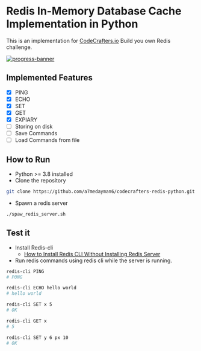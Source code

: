 # Redis In-Memory Database Cache Implementation in Python

This is an implementation for [CodeCrafters.io](https://codecrafters.io) Build you own Redis challenge.

[![progress-banner](https://app.codecrafters.io/progress/redis/053a4d30-bb2a-4d3b-bfe5-12a9b6aa2b34)](https://app.codecrafters.io/users/a7medayman6)

## Implemented Features

- [x] PING
- [x] ECHO
- [x] SET
- [x] GET
- [x] EXPIARY
- [ ] Storing on disk
- [ ] Save Commands
- [ ] Load Commands from file

## How to Run

- Python >= 3.8 installed
- Clone the repository
```bash
git clone https://github.com/a7medayman6/codecrafters-redis-python.git
```
- Spawn a redis server
```bash
./spaw_redis_server.sh
```

## Test it

- Install Redis-cli
  - [How to Install Redis CLI Without Installing Redis Server](https://redis.com/blog/get-redis-cli-without-installing-redis-server/)
- Run redis commands using redis cli while the server is running.
```bash
redis-cli PING
# PONG

redis-cli ECHO hello world
# hello world

redis-cli SET x 5
# OK

redis-cli GET x
# 5

redis-cli SET y 6 px 10
# OK
```
